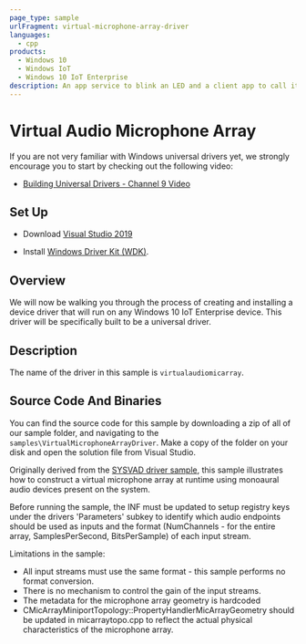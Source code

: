 ```yaml
---
page_type: sample
urlFragment: virtual-microphone-array-driver
languages:
  - cpp
products:
  - Windows 10
  - Windows IoT 
  - Windows 10 IoT Enterprise 
description: An app service to blink an LED and a client app to call it with Windows 10 IoT Core.
---
```


# Virtual Audio Microphone Array

If you are not very familiar with Windows universal drivers yet, we strongly encourage you to start by checking out the following video:

* [Building Universal Drivers - Channel 9 Video](https://channel9.msdn.com/Blogs/WinHEC/Building-a-Universal-Driver)

## Set Up

* Download [Visual Studio 2019](https://www.visualstudio.com/downloads/)

* Install [Windows Driver Kit (WDK)](https://developer.microsoft.com/en-us/windows/hardware/windows-driver-kit). 

## Overview
We will now be walking you through the process of creating and installing a device driver that will run on any Windows 10 IoT Enterprise device.  This driver will be specifically built to be a universal driver.

## Description
The name of the driver in this sample is `virtualaudiomicarray`.  

## Source Code And Binaries
You can find the source code for this sample by downloading a zip of all of our sample folder, and navigating to the `samples\VirtualMicrophoneArrayDriver`.  Make a copy of the folder on your disk and open the solution file from Visual Studio.

Originally derived from the [SYSVAD driver sample](https://github.com/Microsoft/Windows-driver-samples/tree/master/audio/sysvad), this sample illustrates how to construct a virtual microphone array at runtime using monoaural audio devices present on the system.

Before running the sample, the INF must be updated to setup registry keys under the drivers 'Parameters' subkey to identify which audio endpoints should be used as inputs and the format (NumChannels - for the entire array, SamplesPerSecond, BitsPerSample) of each input stream.

Limitations in the sample:
* All input streams must use the same format - this sample performs no format conversion.
* There is no mechanism to control the gain of the input streams.
* The metadata for the microphone array geometry is hardcoded
* CMicArrayMiniportTopology::PropertyHandlerMicArrayGeometry should be updated in micarraytopo.cpp to reflect the actual physical characteristics of the microphone array.
